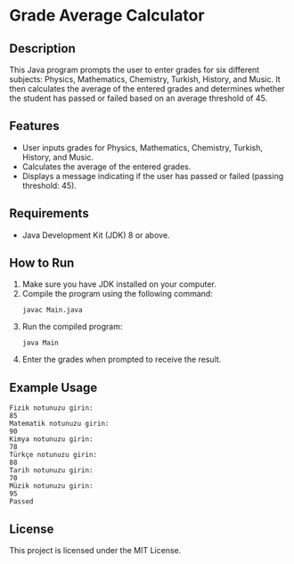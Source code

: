# Grade Average Calculator

## Description
This Java program prompts the user to enter grades for six different subjects: Physics, Mathematics, Chemistry, Turkish, History, and Music. It then calculates the average of the entered grades and determines whether the student has passed or failed based on an average threshold of 45.

## Features
- User inputs grades for Physics, Mathematics, Chemistry, Turkish, History, and Music.
- Calculates the average of the entered grades.
- Displays a message indicating if the user has passed or failed (passing threshold: 45).

## Requirements
- Java Development Kit (JDK) 8 or above.

## How to Run
1. Make sure you have JDK installed on your computer.
2. Compile the program using the following command:
   ```
   javac Main.java
   ```
3. Run the compiled program:
   ```
   java Main
   ```
4. Enter the grades when prompted to receive the result.

## Example Usage
```
Fizik notunuzu girin:
85
Matematik notunuzu girin:
90
Kimya notunuzu girin:
78
Türkçe notunuzu girin:
88
Tarih notunuzu girin:
70
Müzik notunuzu girin:
95
Passed
```

## License
This project is licensed under the MIT License.

